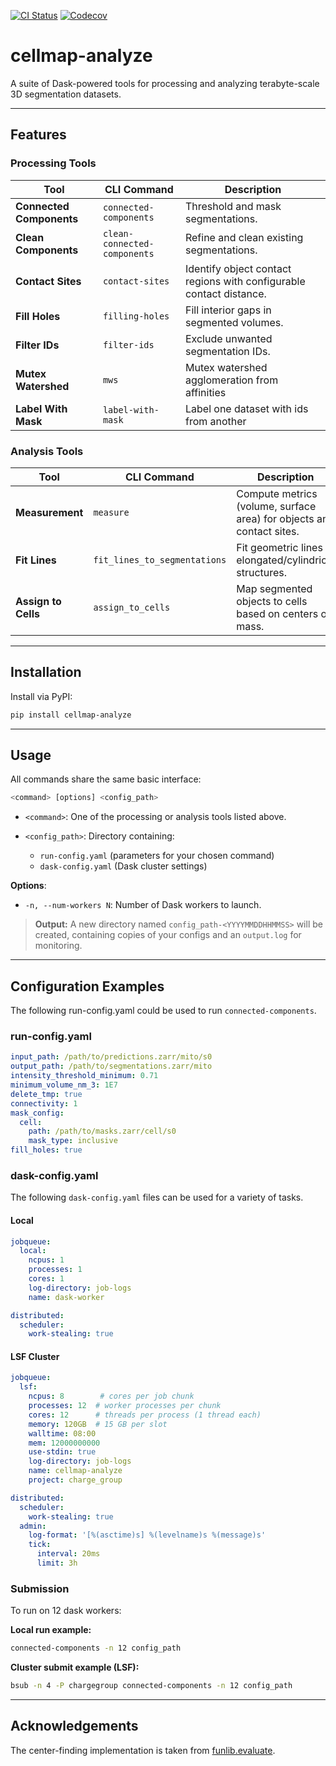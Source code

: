 [![CI Status](https://github.com/janelia-cellmap/cellmap-analyze/actions/workflows/tests.yml/badge.svg)](https://github.com/janelia-cellmap/cellmap-analyze/actions/workflows/tests.yml) [![Codecov](https://codecov.io/gh/janelia-cellmap/cellmap-analyze/branch/refactor_for_release/graph/badge.svg)](https://codecov.io/gh/janelia-cellmap/cellmap-analyze)

# cellmap-analyze

A suite of Dask-powered tools for processing and analyzing terabyte-scale 3D segmentation datasets.

---

## Features

### Processing Tools

| Tool                     | CLI Command                  | Description                                                 |
| ------------------------ | ---------------------------- | ----------------------------------------------------------- |
| **Connected Components** | `connected-components`       | Threshold and mask segmentations.                           |
| **Clean Components**     | `clean-connected-components` | Refine and clean existing segmentations.                    |
| **Contact Sites**        | `contact-sites`              | Identify object contact regions with configurable contact distance. |
| **Fill Holes**           | `filling-holes`              | Fill interior gaps in segmented volumes.                    |
| **Filter IDs**           | `filter-ids`                 | Exclude unwanted segmentation IDs.                          |
| **Mutex Watershed**           | `mws`                 | Mutex watershed agglomeration from affinities                          |
| **Label With Mask**           | `label-with-mask`                 | Label one dataset with ids from another                          |


### Analysis Tools

| Tool                | CLI Command                  | Description                                                           |
| ------------------- | ---------------------------- | --------------------------------------------------------------------- |
| **Measurement**     | `measure`                    | Compute metrics (volume, surface area) for objects and contact sites. |
| **Fit Lines**       | `fit_lines_to_segmentations` | Fit geometric lines to elongated/cylindrical structures.              |
| **Assign to Cells** | `assign_to_cells`            | Map segmented objects to cells based on centers of mass.              |

---

## Installation

Install via PyPI:

```bash
pip install cellmap-analyze
```

---

## Usage

All commands share the same basic interface:

```bash
<command> [options] <config_path>
```

* `<command>`: One of the processing or analysis tools listed above.
* `<config_path>`: Directory containing:

  * `run-config.yaml` (parameters for your chosen command)
  * `dask-config.yaml` (Dask cluster settings)

**Options**:

* `-n, --num-workers N`: Number of Dask workers to launch.

> **Output:** A new directory named `config_path-<YYYYMMDDHHMMSS>` will be created, containing copies of your configs and an `output.log` for monitoring.

---

## Configuration Examples
The following run-config.yaml could be used to run `connected-components`.
### run-config.yaml

```yaml
input_path: /path/to/predictions.zarr/mito/s0
output_path: /path/to/segmentations.zarr/mito
intensity_threshold_minimum: 0.71
minimum_volume_nm_3: 1E7
delete_tmp: true
connectivity: 1
mask_config:
  cell:
    path: /path/to/masks.zarr/cell/s0
    mask_type: inclusive
fill_holes: true
```

### dask-config.yaml

The following `dask-config.yaml` files can be used for a variety of tasks.
#### Local

```yaml
jobqueue:
  local:
    ncpus: 1
    processes: 1
    cores: 1
    log-directory: job-logs
    name: dask-worker

distributed:
  scheduler:
    work-stealing: true
```
#### LSF Cluster

```yaml
jobqueue:
  lsf:
    ncpus: 8        # cores per job chunk
    processes: 12  # worker processes per chunk
    cores: 12      # threads per process (1 thread each)
    memory: 120GB  # 15 GB per slot
    walltime: 08:00
    mem: 12000000000
    use-stdin: true
    log-directory: job-logs
    name: cellmap-analyze
    project: charge_group

distributed:
  scheduler:
    work-stealing: true
  admin:
    log-format: '[%(asctime)s] %(levelname)s %(message)s'
    tick:
      interval: 20ms
      limit: 3h
```

### Submission
To run on 12 dask workers:

**Local run example:**

```bash
connected-components -n 12 config_path
```

**Cluster submit example (LSF):**

```bash
bsub -n 4 -P chargegroup connected-components -n 12 config_path
```

---

## Acknowledgements

The center-finding implementation is taken from [funlib.evaluate](https://github.com/funkelab/funlib.evaluate).
